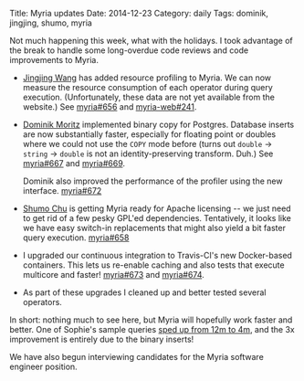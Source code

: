 Title: Myria updates
Date: 2014-12-23
Category: daily
Tags: dominik, jingjing, shumo, myria

Not much happening this week, what with the holidays. I took advantage of the break to handle some long-overdue code reviews and code improvements to Myria.

* [Jingjing Wang](http://r.halper.in/coauth/jwang) has added resource profiling to Myria. We can now measure the resource consumption of each operator during query execution. (Unfortunately, these data are not yet available from the website.) See [myria#656](https://github.com/uwescience/myria/pull/656) and [myria-web#241](https://github.com/uwescience/myria-web/pull/241).

* [Dominik Moritz](http://r.halper.in/coauth/domoritz) implemented binary copy for Postgres. Database inserts are now substantially faster, especially for floating point or doubles where we could not use the `COPY` mode before (turns out `double` → `string` → `double` is not an identity-preserving transform. Duh.) See [myria#667](https://github.com/uwescience/myria/pull/667) and [myria#669](https://github.com/uwescience/myria/pull/669).

    Dominik also improved the performance of the profiler using the new interface. [myria#672](https://github.com/uwescience/myria/pull/672)

* [Shumo Chu](http://r.halper.in/coauth/chushumo) is getting Myria ready for Apache licensing -- we just need to get rid of a few pesky GPL'ed dependencies. Tentatively, it looks like we have easy switch-in replacements that might also yield a bit faster query execution. [myria#658](https://github.com/uwescience/myria/pull/658)

* I upgraded our continuous integration to Travis-CI's new Docker-based containers. This lets us re-enable caching and also tests that execute multicore and faster! [myria#673](https://github.com/uwescience/myria/pull/673) and [myria#674](https://github.com/uwescience/myria/pull/674).

* As part of these upgrades I cleaned up and better tested several operators.

In short: nothing much to see here, but Myria will hopefully work faster and better. One of Sophie's sample queries [sped up from 12m to 4m](https://demo.myria.cs.washington.edu/queries?q=good_files_v4_profiled+%3D+0&max=59793&limit=2), and the 3x improvement is entirely due to the binary inserts!

We have also begun interviewing candidates for the Myria software engineer position.